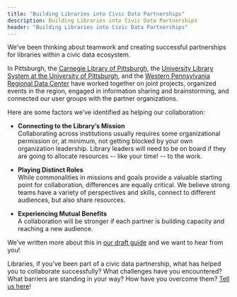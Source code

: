 ```yaml
---
title: "Building Libraries into Civic Data Partnerships"
description: Building Libraries into Civic Data Partnerships
header: "Building Libraries into Civic Data Partnerships"
---
```




We’ve been thinking about teamwork and creating successful partnerships for libraries within a civic data ecosystem.  

In Pittsburgh, the [Carnegie Library of Pittsburgh](https://www.carnegielibrary.org/), the [University Library System at the University of Pittsburgh](https://www.library.pitt.edu/), and the [Western Pennsylvania Regional Data Center](http://wprdc.org) have worked together on joint projects, organized events in the region, engaged in information sharing and brainstorming, and connected our user groups with the partner organizations. 

Here are some factors we’ve identified as helping our collaboration:

* **Connecting to the Library’s Mission**  
Collaborating across institutions usually requires some organizational permission or, at minimum, not getting blocked by your own organization leadership. Library leaders will need to be on board if they are going to allocate resources -- like your time! -- to the work. 

* **Playing Distinct Roles**  
While commonalities in missions and goals provide a valuable starting point for collaboration, differences are equally critical. We believe strong teams have a variety of perspectives and skills, connect to different audiences, but also share resources. 

* **Experiencing Mutual Benefits**  
A collaboration will be stronger if each partner is building capacity and reaching a new audience.
 
We’ve written more about this in [our draft guide](https://civic-switchboard.gitbooks.io/guide/content/maintaining/building-libraries-into-civic-data-partnerships.html) and we want to hear from you!  

Libraries, if you’ve been part of a civic data partnership, what has helped you to collaborate successfully? What challenges have you encountered? What barriers are standing in your way? How have you overcome them? [Tell us here](https://docs.google.com/forms/d/e/1FAIpQLSde4uHhaLZ-QywiY97xg1D4FJu5KEGBIrZ68L4Q-76iFIZRPg/viewform)!
